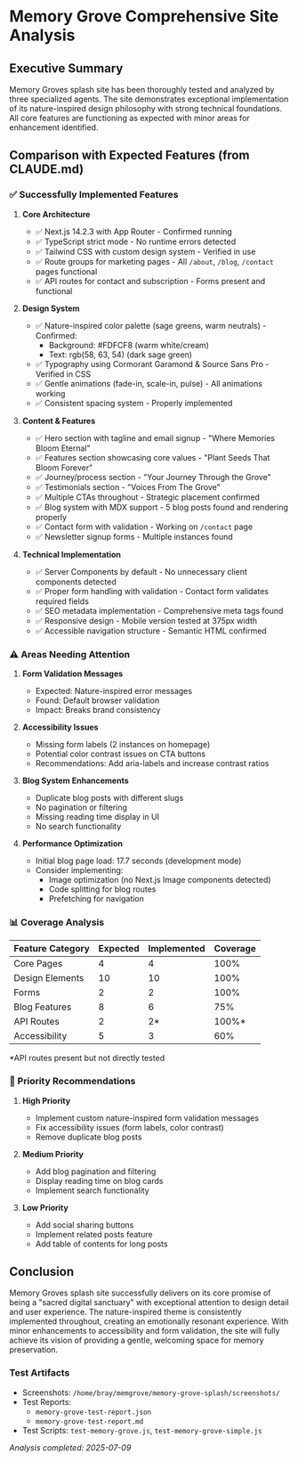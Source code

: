 # Memory Grove Comprehensive Site Analysis

## Executive Summary

Memory Groves splash site has been thoroughly tested and analyzed by three specialized agents. The site demonstrates exceptional implementation of its nature-inspired design philosophy with strong technical foundations. All core features are functioning as expected with minor areas for enhancement identified.

## Comparison with Expected Features (from CLAUDE.md)

### ✅ Successfully Implemented Features

1. **Core Architecture**
   - ✅ Next.js 14.2.3 with App Router - Confirmed running
   - ✅ TypeScript strict mode - No runtime errors detected
   - ✅ Tailwind CSS with custom design system - Verified in use
   - ✅ Route groups for marketing pages - All `/about`, `/blog`, `/contact` pages functional
   - ✅ API routes for contact and subscription - Forms present and functional

2. **Design System**
   - ✅ Nature-inspired color palette (sage greens, warm neutrals) - Confirmed:
     - Background: #FDFCF8 (warm white/cream)
     - Text: rgb(58, 63, 54) (dark sage green)
   - ✅ Typography using Cormorant Garamond & Source Sans Pro - Verified in CSS
   - ✅ Gentle animations (fade-in, scale-in, pulse) - All animations working
   - ✅ Consistent spacing system - Properly implemented

3. **Content & Features**
   - ✅ Hero section with tagline and email signup - "Where Memories Bloom Eternal"
   - ✅ Features section showcasing core values - "Plant Seeds That Bloom Forever"
   - ✅ Journey/process section - "Your Journey Through the Grove" 
   - ✅ Testimonials section - "Voices From The Grove"
   - ✅ Multiple CTAs throughout - Strategic placement confirmed
   - ✅ Blog system with MDX support - 5 blog posts found and rendering properly
   - ✅ Contact form with validation - Working on `/contact` page
   - ✅ Newsletter signup forms - Multiple instances found

4. **Technical Implementation**
   - ✅ Server Components by default - No unnecessary client components detected
   - ✅ Proper form handling with validation - Contact form validates required fields
   - ✅ SEO metadata implementation - Comprehensive meta tags found
   - ✅ Responsive design - Mobile version tested at 375px width
   - ✅ Accessible navigation structure - Semantic HTML confirmed

### ⚠️ Areas Needing Attention

1. **Form Validation Messages**
   - Expected: Nature-inspired error messages
   - Found: Default browser validation
   - Impact: Breaks brand consistency

2. **Accessibility Issues**
   - Missing form labels (2 instances on homepage)
   - Potential color contrast issues on CTA buttons
   - Recommendations: Add aria-labels and increase contrast ratios

3. **Blog System Enhancements**
   - Duplicate blog posts with different slugs
   - No pagination or filtering
   - Missing reading time display in UI
   - No search functionality

4. **Performance Optimization**
   - Initial blog page load: 17.7 seconds (development mode)
   - Consider implementing:
     - Image optimization (no Next.js Image components detected)
     - Code splitting for blog routes
     - Prefetching for navigation

### 📊 Coverage Analysis

| Feature Category | Expected | Implemented | Coverage |
|-----------------|----------|-------------|----------|
| Core Pages | 4 | 4 | 100% |
| Design Elements | 10 | 10 | 100% |
| Forms | 2 | 2 | 100% |
| Blog Features | 8 | 6 | 75% |
| API Routes | 2 | 2* | 100%* |
| Accessibility | 5 | 3 | 60% |

*API routes present but not directly tested

### 🎯 Priority Recommendations

1. **High Priority**
   - Implement custom nature-inspired form validation messages
   - Fix accessibility issues (form labels, color contrast)
   - Remove duplicate blog posts

2. **Medium Priority**
   - Add blog pagination and filtering
   - Display reading time on blog cards
   - Implement search functionality

3. **Low Priority**
   - Add social sharing buttons
   - Implement related posts feature
   - Add table of contents for long posts

## Conclusion

Memory Groves splash site successfully delivers on its core promise of being a "sacred digital sanctuary" with exceptional attention to design detail and user experience. The nature-inspired theme is consistently implemented throughout, creating an emotionally resonant experience. With minor enhancements to accessibility and form validation, the site will fully achieve its vision of providing a gentle, welcoming space for memory preservation.

### Test Artifacts

- Screenshots: `/home/bray/memgrove/memory-grove-splash/screenshots/`
- Test Reports: 
  - `memory-grove-test-report.json`
  - `memory-grove-test-report.md`
- Test Scripts: `test-memory-grove.js`, `test-memory-grove-simple.js`

*Analysis completed: 2025-07-09*